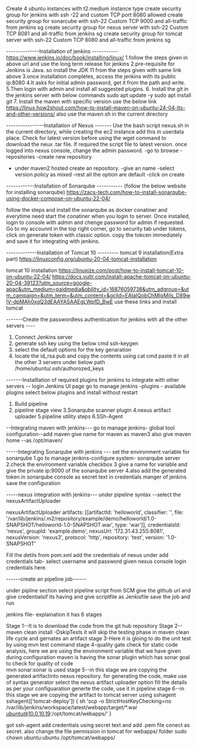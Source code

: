Create 4 ubuntu instances with t2.medium instance type
create security group for jenkins with ssh -22 and custom TCP port 8080 allowed
create security group for sonarcube with ssh-22 Custom TCP 9000 and all-traffic from jenkins sg
create security group for nexus server with ssh-22 Custom TCP 8081 and all-traffic from jenkins sg
create security group for tomcat server with ssh-22 Custom TCP 8080 and all-traffic from jenkins sg

--------------Installation of jenkins -----------
https://www.jenkins.io/doc/book/installing/linux/ 
1.follow the steps given in above url and use the long term release for jenkins
2.pre-requisite for Jenkins is Java. so install the JDK 11 from the steps given with same link above
3.once installation completes, access the jenkins with its public ip:8080 
4.It asks for initial admin password, get it from the path and write.
5.Then login with admin and install all suggested plugins.
6. Install the git in the jenkins server with below commands
   sudo apt update -y
   sudo apt install git
7. Install the maven with specific version use the below link
   https://linux.how2shout.com/how-to-install-maven-on-ubuntu-24-04-lts-and-other-versions/
   also use the maven.sh in the current directory
   
----------------Installation of Nexus -------
Use the bash script nexus.sh in the current directory, while creating the ec2 instance add this in userdata place.
Check for latest version before using the wget command to download the neux .tar file. If required the script file to latest version.
once logged into nexus console, change the admin password.
-go to browse
-repositories
-create new repository 
- under maven2 hosted create an repository. 
-give an name
-select version policy as mixed
-rest all the option are default 
-click on create


------------Installation of Sonarqube -----------
(follow the below website for installing sonarqube)
https://zacs-tech.com/how-to-install-sonarqube-using-docker-compose-on-ubuntu-22-04/

follow the steps and install the sonarqube as docker conatiner and everytime need start the conatiner when you login to server.
Once installed, login to console with admin and chenge password for admin if requested.
Go to my accounnt in the top right corner, go to security tab
under tokens, click on generate token with classic option. 
copy the tokcen immediately and save it for integrating with jenkins.

-------------Installation of Tomcat 10 ---------
tomcat 9 installation(Extra part)
https://linuxconfig.org/ubuntu-20-04-tomcat-installation

tomcat 10 installation
https://linuxize.com/post/how-to-install-tomcat-10-on-ubuntu-22-04/
https://docs.vultr.com/install-apache-tomcat-on-ubuntu-20-04-39123?utm_source=google-apac&utm_medium=paidmedia&obility_id=16876059738&utm_adgroup=&utm_campaign=&utm_term=&utm_content=&gclid=EAIaIQobChMIgMiIs_D89wIV-dpMAh0xgQ3dEAAYASAAEgLWpfD_BwE
use these links and install tomcat

-------Create the passwordless authentication for jenkins with all the other servers ----
1. Connect Jenkins server
2. generate ssh key  using the below  cmd 
     ssh-keygen 
3. select the default options for the key genaration
4. locate the id_rsa.pub and copy the contents using cat cmd paste it in all the other 3 servers under below path
   /home/ubuntu/.ssh/authorozed_keys 
   
   
-------Installlation of required plugins for jenkins to integrate with other servers --
login Jenkins UI page
go to manage jenkins -plugins - available plugins
select below plugins and install without restart
1. Build pipeline
2. pipeline stage view
3.Sonarqube scanner plugin
4.nexus artifact uploader
5.pipeline utility steps
6.SSh-Agent


--Integrating maven with jenkins---
go to manage jenkins- global tool configuration--add maven
give name for maven as maven3
also give maven home --as /opt/maven/


-----Integrating Sonarqube with jenkins ---
set the  environment variable for sonarqube
1.go to manage jenkins-configure system- sonarqube server
2.check the environment variable checkbox
3 give a name for variable and give the private ip:9000 of the sonarqube server
4.also add the generated token in sonarqube console as secret text in credentials manger of jenkins
save the configuration

-----nexus integration with jenkins---
under pipeline syntax --select the nexusArtifactUploader 

 nexusArtifactUploader artifacts: [[artifactId: 'helloworld', 
                    classifier: '', 
                    file: '/var/lib/jenkins/.m2/repository/example/demo/helloworld/1.0-SNAPSHOT/helloworld-1.0-SNAPSHOT.war', 
                    type: 'war']], 
                    credentialsId: 'nexus',
                    groupId: 'example.demo',
                    nexusUrl: '172.31.43.255:8081', 
                    nexusVersion: 'nexus3',
                    protocol: 'http', 
                    repository: 'test', 
                    version: '1.0-SNAPSHOT'
					
Fill the detils from pom.xml
add the credentials of nexus under add credentials tab- select username and password 
given nexus console login credentials here.

------create an pipeline job------

under pipline section select pipeline script from SCM
give the github url and give credentialsif its having and give scriptfile as Jenkisfile
save the job and run

jenkins file- explaination
it has 6 stages

Stage 1--It is to download the code from the git hub repository
Stage 2--maven clean install -DskipTests it will skip the testing phase in maven clean life cycle and gernates an artifact
stage 3-Here it is gloing to do the unit test by using mvn test command
stage 4-quality gate check for static code analysis, here we are using the environment variable that we have given during configuration
	maven is having the sonar plugin which has sonar goal to check for quality of code	
	mvn sonar:sonar is used
stage 5--in this stage we are copying the generated artifactinto nexus repository. for generating the code, make use of syntax generator
	select the nexus artifact uploader option fill the details as per your configuaration generte the code, use it in pipeline
stage 6--in this stage we are copying the artifact to tomcat server using sshagent
	 sshagent(['tomcat-deploy']) {
                    sh 'scp -o StrictHostKeyChecking=no /var/lib/jenkins/workspace/latest/webapp/target/*.war ubuntu@10.0.10.19:/opt/tomcat/webapps/'
                    }
					

got ssh-agent add credentials using secret text and add .pem file conect as secret.
also change the file permission in tomcat for webapps/ folder
sudo chown ubuntu:ubuntu /opt/tomcat/webapps/



